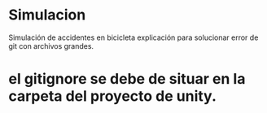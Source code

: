 # Simulacion
Simulación de accidentes en bicicleta
explicación para solucionar error de git con archivos grandes.

# el gitignore se debe de situar en la carpeta del proyecto de unity.
